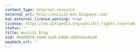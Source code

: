 ```yaml
---
content_type: external-resource
external_url: http://music21-mit.blogspot.com/
has_external_license_warning: true
license: https://en.wikipedia.org/wiki/All_rights_reserved
status: ''
title: music21 blog
uid: 0666b074-a1e0-4a36-b8b0-cb07e3ac63a8
wayback_url: ''
---
```

